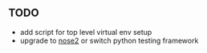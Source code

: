 ## TODO
- add script for top level virtual env setup
- upgrade to [nose2](https://github.com/nose-devs/nose2) or switch python testing framework
